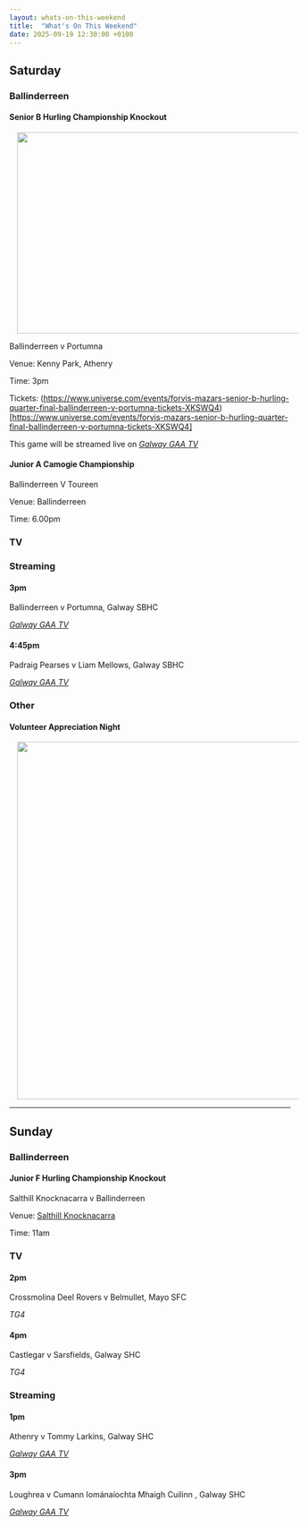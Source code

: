 ```yaml
---
layout: whats-on-this-weekend
title:  "What's On This Weekend"
date: 2025-09-19 12:30:00 +0100
---
```


## Saturday

### Ballinderreen

#### Senior B Hurling Championship Knockout

<a href="https://blogger.googleusercontent.com/img/b/R29vZ2xl/AVvXsEjdCy0ZKAcvWq46vrCJxOAx8FRubxRDz9ce7XnOzrsGTv7Hg6qzJF_lhX2jedXapM9f-geKP5nfdvtzluAL-QhehKnHgVCeKVYpGGu2cdOzQvLPN_MX86WXGALNKlQZoTdw0htzAVisB4kJsHBfdbISE_nd4L-UC5YIFLAemXCvpq_HrVA6crWWuNI9z_KC/s1600/asset-preview-l2YeWIn86sxHBd1H.png" style="margin-left: 1em; margin-right: 1em;"><img border="0" data-original-height="900" data-original-width="1600" height="360" src="https://blogger.googleusercontent.com/img/b/R29vZ2xl/AVvXsEjdCy0ZKAcvWq46vrCJxOAx8FRubxRDz9ce7XnOzrsGTv7Hg6qzJF_lhX2jedXapM9f-geKP5nfdvtzluAL-QhehKnHgVCeKVYpGGu2cdOzQvLPN_MX86WXGALNKlQZoTdw0htzAVisB4kJsHBfdbISE_nd4L-UC5YIFLAemXCvpq_HrVA6crWWuNI9z_KC/w640-h360/asset-preview-l2YeWIn86sxHBd1H.png" width="640" /></a>

Ballinderreen v Portumna

Venue: Kenny Park, Athenry

Time: 3pm

Tickets: (https://www.universe.com/events/forvis-mazars-senior-b-hurling-quarter-final-ballinderreen-v-portumna-tickets-XKSWQ4)[https://www.universe.com/events/forvis-mazars-senior-b-hurling-quarter-final-ballinderreen-v-portumna-tickets-XKSWQ4]

This game will be streamed live on [*Galway GAA TV*](https://page.inplayer.com/galwaygaatv/item.html?id=5055948)

#### Junior A Camogie Championship

Ballinderreen V Toureen

Venue: Ballinderreen

Time: 6.00pm

### TV

### Streaming

#### 3pm

Ballinderreen v Portumna, Galway SBHC

[*Galway GAA TV*](https://page.inplayer.com/galwaygaatv/item.html?id=5055948)

#### 4:45pm

Padraig Pearses v Liam Mellows, Galway SBHC

[*Galway GAA TV*](https://page.inplayer.com/galwaygaatv/item.html?id=5055947)

### Other

#### Volunteer Appreciation Night

<a href="https://blogger.googleusercontent.com/img/b/R29vZ2xl/AVvXsEiZulrsS1RDMcjxF22cNcylJxVllWhh4C3bdJymePxKk71z0grPBZatjWJ0jiPhSZ7cicR1lxjd5f4LXLvOelOIqXMZvqPAcrWfStRyT6VepR7F7Eutt7y-v9MjbPKyLe0YYYerR3IQlqn1_mFhxSmMNSqHglX9cNItHRLwevBmQAnhKbfYZLX_wgg559il/s1350/appreciation.jpg" style="margin-left: 1em; margin-right: 1em;"><img border="0" data-original-height="1350" data-original-width="1080" height="640" src="https://blogger.googleusercontent.com/img/b/R29vZ2xl/AVvXsEiZulrsS1RDMcjxF22cNcylJxVllWhh4C3bdJymePxKk71z0grPBZatjWJ0jiPhSZ7cicR1lxjd5f4LXLvOelOIqXMZvqPAcrWfStRyT6VepR7F7Eutt7y-v9MjbPKyLe0YYYerR3IQlqn1_mFhxSmMNSqHglX9cNItHRLwevBmQAnhKbfYZLX_wgg559il/w512-h640/appreciation.jpg" width="512" /></a>

---

## Sunday

### Ballinderreen

#### Junior F Hurling Championship Knockout

Salthill Knocknacarra v Ballinderreen

Venue: [Salthill Knocknacarra](https://www.google.com/maps?cid=8950135562625538441&source=mc)

Time: 11am

### TV

#### 2pm

Crossmolina Deel Rovers v Belmullet, Mayo SFC

*TG4*

#### 4pm

Castlegar v Sarsfields, Galway SHC

*TG4*

### Streaming

#### 1pm

Athenry v Tommy Larkins, Galway SHC

[*Galway GAA TV*](https://page.inplayer.com/galwaygaatv/item.html?id=5055946)

#### 3pm

Loughrea v Cumann Iománaíochta Mhaigh Cuilinn , Galway SHC

[*Galway GAA TV*](https://page.inplayer.com/galwaygaatv/item.html?id=5055944)